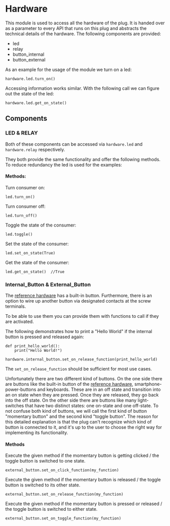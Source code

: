 # Hardware

This module is used to access all the hardware of the plug. It is handed over as a parameter to every API that runs on this plug and abstracts the technical details of the hardware. The following components are provided:

- led
- relay
- button_internal
- button_external

As an example for the usage of the module we turn on a led:

```hardware.led.turn_on()```

Accessing information works similar. With the following call we can figure out the state of the led:

```hardware.led.get_on_state()```

## Components
### LED & RELAY
Both of these components can be accessed via ```hardware.led``` and ```hardware.relay``` respectively.

They both provide the same functionality and offer the following methods. To reduce redundancy the led is used for the examples:

#### Methods:
Turn consumer on:
```
led.turn_on()
```
Turn consumer off:
```
led.turn_off()
```
Toggle the state of the consumer:
```
led.toggle()
```
Set the state of the consumer:
```
led.set_on_state(True)
```
Get the state of the consumer:
```
led.get_on_state()  //True
```

### Internal_Button & External_Button
The [reference hardware](https://www.shelly.cloud/de/products/product-overview/2xspl1pm/shelly-plus-1-pm) has a built-in button. Furthermore, there is an option to wire up another button via designated contacts at the screw terminals.

To be able to use them you can provide them with functions to call if they are activated.

The following demonstrates how to print a "Hello World" if the internal button is pressed and released again:
```
def print_hello_world():
    print("Hello World!")
    
hardware.internal_button.set_on_release_function(print_hello_world)
```

The ```set_on_release_function``` should be sufficient for most use cases.

Unfortunately there are two different kind of buttons. On the one side there are buttons like the built-in button of the [reference hardware](https://www.shelly.cloud/de/products/product-overview/2xspl1pm/shelly-plus-1-pm), smartphone-power-buttons and keyboards. These are in an off state and transition into an on state when they are pressed. Once they are released, they go back into the off state. On the other side there are buttons like many light-switches that have two distinct states: one on-state and one off-state. To not confuse both kind of buttons, we will call the first kind of button "momentary button" and the second kind "toggle button". The reason for this detailed explanation is that the plug can't recognize which kind of button is connected to it, and it's up to the user to choose the right way for implementing its functionality.

#### Methods
Execute the given method if the momentary button is getting clicked / the toggle button is switched to one state.
```
external_button.set_on_click_function(my_function)
```
Execute the given method if the momentary button is released / the toggle button is switched to its other state.
```
external_button.set_on_release_function(my_function)
```
Execute the given method if the momentary button is pressed or released / the toggle button is switched to either state.
```
external_button.set_on_toggle_function(my_function)
```

